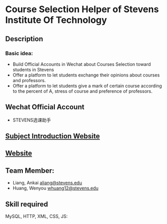 # Course Selection Helper of Stevens Institute Of Technology
## Description
### Basic idea:
  - Build Official Accounts in Wechat about Courses Selection toward students in Stevens
  - Offer a platform to let students exchange their opinions about courses and professors.
  - Offer a platform to let students give a mark of certain course according to the percent of A, stress of course and preference of professors.

## Wechat Official Account
  - STEVENS选课助手
## [Subject Introduction Website](https://sites.google.com/site/group16courseselectionhelper/)
## [Website](http://nalazhong.github.io)
## Team Member:
  - Liang, Ankai aliang@stevens.edu
  - Huang, Wenyou whuang12@stevens.edu
  
## Skill required
MySQL, HTTP, XML, CSS, JS:


